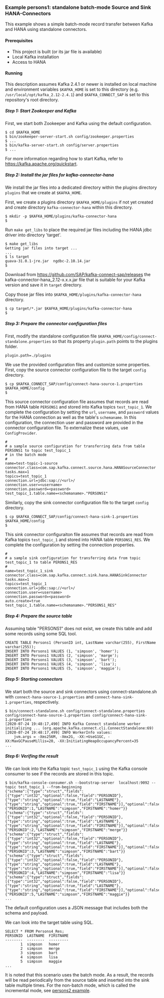 ### Example persons1: standalone batch-mode Source and Sink HANA-Connectors

This example shows a simple batch-mode record transfer between Kafka and HANA using standalone connectors.

#### Prerequisites

- This project is built (or its jar file is available)
- Local Kafka installation
- Access to HANA

#### Running

This description assumes Kafka 2.4.1 or newer is installed on local machine and environment variables `$KAFKA_HOME` is set to this directory (e.g. `/usr/local/opt/kafka_2.12-2.4.1`) and `$KAFKA_CONNECT_SAP` is set to this repository's root directory.


##### Step 1: Start Zookeeper and Kafka

First, we start both Zookeeper and Kafka using the default configuration.

```
$ cd $KAFKA_HOME
$ bin/zookeeper-server-start.sh config/zookeeper.properties
$ ...
$ bin/kafka-server-start.sh config/server.properties
$ ...
```

For more information regarding how to start Kafka, refer to https://kafka.apache.org/quickstart.

##### Step 2: Install the jar files for kafka-connector-hana

We install the jar files into a dedicated directory within the plugins directory `plugins` that we create at `$KAFKA_HOME`.

First, we create a plugins directory `$KAFKA_HOME/plugins` if not yet created and create directory `kafka-connector-hana` within this directory. 
```
$ mkdir -p $KAFKA_HOME/plugins/kafka-connector-hana
$
```

Run `make get_libs` to place the required jar files including the HANA jdbc driver into directory 'target'.

```
$ make get_libs
Getting jar files into target ...
...
$ ls target
guava-31.0.1-jre.jar  ngdbc-2.10.14.jar
$
```

Download from https://github.com/SAP/kafka-connect-sap/releases the kafka-connector-hana_2.12-x.x.x.jar file that is suitable for your Kafka version and save it in `target` directory.


Copy those jar files into `$KAFKA_HOME/plugins/kafka-connector-hana` directory.

```
$ cp target/*.jar $KAFKA_HOME/plugins/kafka-connector-hana
$
```

##### Step 3: Prepare the connector configuration files

First, modify the standalone configuration file `$KAFKA_HOME/config/connect-standalone.properties` so that its property `plugin.path` points to the plugins folder.

```
plugin.path=./plugins
```

We use the provided configuration files and customize some properties. First, copy the source connector configuration file to the target `config` directory.

```
$ cp $KAFKA_CONNECT_SAP/config/connect-hana-source-1.properties $KAFKA_HOME/config
$
```

This source connector configuration file assumes that records are read from HANA table `PERSONS1` and stored into Kafka topics `test_topic_1`. We complete the configuration by setting the `url`, `username`, and `password` values for the HANA connection as well as the table's `schemaname`. In this configuration, the connection user and password are provided in the connector configuration file. To externalize these values, use `ConfigProvider`. 

```
#
# a sample source configuration for transferring data from table PERSONS1 to topic test_topic_1
# in the batch mode
#
name=test-topic-1-source
connector.class=com.sap.kafka.connect.source.hana.HANASourceConnector
tasks.max=1
topics=test_topic_1
connection.url=jdbc:sap://<url>/
connection.user=<username>
connection.password=<password>
test_topic_1.table.name=<schemaname>."PERSONS1"
```

Similarly, copy the sink connector configuration file to the target `config` directory.

```
$ cp $KAFKA_CONNECT_SAP/config/connect-hana-sink-1.properties $KAFKA_HOME/config
$
```

This sink connector configuraiton file assumes that records are read from Kafka topics `test_topic_1` and stored into HANA table `PERSONS1_RES`. We complete the configuration by setting the connection properties.

```
#
# a sample sink configuration for transferring data from topic test_topic_1 to table PERONS1_RES
#
name=test_topic_1_sink
connector.class=com.sap.kafka.connect.sink.hana.HANASinkConnector
tasks.max=1
topics=test_topic_1
connection.url=jdbc:sap://<url>/
connection.user=<username>
connection.password=<password>
auto.create=true
test_topic_1.table.name=<schemaname>."PERSONS1_RES"
```

##### Step 4: Prepare the source table

Assuming table "PERSONS1" does not exist, we create this table and add some records using some SQL tool.
```
CREATE TABLE Persons1 (PersonID int, LastName varchar(255), FirstName varchar(255));
INSERT INTO Persons1 VALUES (1, 'simpson', 'homer');
INSERT INTO Persons1 VALUES (2, 'simpson', 'marge');
INSERT INTO Persons1 VALUES (3, 'simpson', 'bart');
INSERT INTO Persons1 VALUES (4, 'simpson', 'lisa');
INSERT INTO Persons1 VALUES (5, 'simpson', 'maggie');
```

##### Step 5: Starting connectors

We start both the source and sink connectors using connect-standalone.sh with `connect-hana-source-1.properties` and `connect-hana-sink-1.properties`, respectively.

```
$ bin/connect-standalone.sh config/connect-standalone.properties config/connect-hana-source-1.properties config/connect-hana-sink-1.properties
[2020-07-24 19:48:17,490] INFO Kafka Connect standalone worker initializing ... (org.apache.kafka.connect.cli.ConnectStandalone:69)
[2020-07-24 19:48:17,499] INFO WorkerInfo values: 
	jvm.args = -Xms256M, -Xmx2G, -XX:+UseG1GC, -XX:MaxGCPauseMillis=20, -XX:InitiatingHeapOccupancyPercent=35
...
```

##### Step 6: Verifing the result

We can look into the Kafka topic `test_topic_1` using the Kafka console consumer to see if the records are stored in this topic.

```
$ bin/kafka-console-consumer.sh --bootstrap-server  localhost:9092 --topic test_topic_1 --from-beginning
{"schema":{"type":"struct","fields":[{"type":"int32","optional":false,"field":"PERSONID"},{"type":"string","optional":true,"field":"LASTNAME"},{"type":"string","optional":true,"field":"FIRSTNAME"}],"optional":false,"name":"d025803persons1"},"payload":{"PERSONID":1,"LASTNAME":"simpson","FIRSTNAME":"homer"}}
{"schema":{"type":"struct","fields":[{"type":"int32","optional":false,"field":"PERSONID"},{"type":"string","optional":true,"field":"LASTNAME"},{"type":"string","optional":true,"field":"FIRSTNAME"}],"optional":false,"name":"d025803persons1"},"payload":{"PERSONID":2,"LASTNAME":"simpson","FIRSTNAME":"merge"}}
{"schema":{"type":"struct","fields":[{"type":"int32","optional":false,"field":"PERSONID"},{"type":"string","optional":true,"field":"LASTNAME"},{"type":"string","optional":true,"field":"FIRSTNAME"}],"optional":false,"name":"d025803persons1"},"payload":{"PERSONID":3,"LASTNAME":"simpson","FIRSTNAME":"bart"}}
{"schema":{"type":"struct","fields":[{"type":"int32","optional":false,"field":"PERSONID"},{"type":"string","optional":true,"field":"LASTNAME"},{"type":"string","optional":true,"field":"FIRSTNAME"}],"optional":false,"name":"d025803persons1"},"payload":{"PERSONID":4,"LASTNAME":"simpson","FIRSTNAME":"lisa"}}
{"schema":{"type":"struct","fields":[{"type":"int32","optional":false,"field":"PERSONID"},{"type":"string","optional":true,"field":"LASTNAME"},{"type":"string","optional":true,"field":"FIRSTNAME"}],"optional":false,"name":"d025803persons1"},"payload":{"PERSONID":5,"LASTNAME":"simpson","FIRSTNAME":"maggie"}}
...
```

The default configuration uses a JSON message that includes both the schema and payload.


We can look into the target table using SQL.

```
SELECT * FROM Persons4_Res;
PERSONID  LASTNAME  FIRSTNAME
--------  --------  ---------
       1  simpson   homer    
       2  simpson   merge    
       3  simpson   bart     
       4  simpson   lisa     
       5  simpson   maggie
...
```

It is noted that this scenario uses the batch mode. As a result, the records will be read periodically from the source table and inserted into the sink table multiple times. For the non-batch mode, which is called the incremental mode, see [persons2 example](../persons2/README.md).

